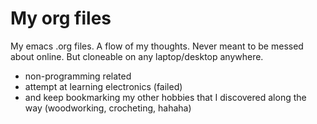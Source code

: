 # My org files



My emacs .org files. A flow of my thoughts. Never meant to be messed about online. But cloneable on any laptop/desktop anywhere. 

  - non-programming related
  - attempt at learning electronics (failed)
  - and keep bookmarking my other hobbies that I discovered along the way (woodworking, crocheting, hahaha)


